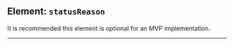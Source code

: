 ## Element: `statusReason` <span class="mro-circle optional" title="Optional"></span>

It is recommended this element is optional for an MVP implementation.

---